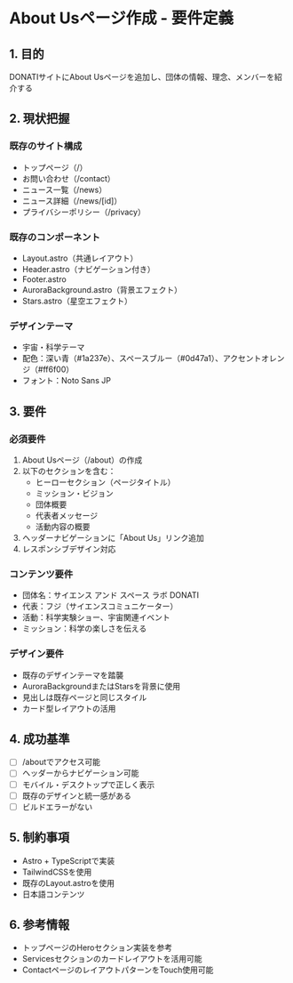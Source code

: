 # About Usページ作成 - 要件定義

## 1. 目的
DONATIサイトにAbout Usページを追加し、団体の情報、理念、メンバーを紹介する

## 2. 現状把握

### 既存のサイト構成
- トップページ（/）
- お問い合わせ（/contact）
- ニュース一覧（/news）
- ニュース詳細（/news/[id]）
- プライバシーポリシー（/privacy）

### 既存のコンポーネント
- Layout.astro（共通レイアウト）
- Header.astro（ナビゲーション付き）
- Footer.astro
- AuroraBackground.astro（背景エフェクト）
- Stars.astro（星空エフェクト）

### デザインテーマ
- 宇宙・科学テーマ
- 配色：深い青（#1a237e）、スペースブルー（#0d47a1）、アクセントオレンジ（#ff6f00）
- フォント：Noto Sans JP

## 3. 要件

### 必須要件
1. About Usページ（/about）の作成
2. 以下のセクションを含む：
   - ヒーローセクション（ページタイトル）
   - ミッション・ビジョン
   - 団体概要
   - 代表者メッセージ
   - 活動内容の概要
3. ヘッダーナビゲーションに「About Us」リンク追加
4. レスポンシブデザイン対応

### コンテンツ要件
- 団体名：サイエンス アンド スペース ラボ DONATI
- 代表：フジ（サイエンスコミュニケーター）
- 活動：科学実験ショー、宇宙関連イベント
- ミッション：科学の楽しさを伝える

### デザイン要件
- 既存のデザインテーマを踏襲
- AuroraBackgroundまたはStarsを背景に使用
- 見出しは既存ページと同じスタイル
- カード型レイアウトの活用

## 4. 成功基準
- [ ] /aboutでアクセス可能
- [ ] ヘッダーからナビゲーション可能
- [ ] モバイル・デスクトップで正しく表示
- [ ] 既存のデザインと統一感がある
- [ ] ビルドエラーがない

## 5. 制約事項
- Astro + TypeScriptで実装
- TailwindCSSを使用
- 既存のLayout.astroを使用
- 日本語コンテンツ

## 6. 参考情報
- トップページのHeroセクション実装を参考
- Servicesセクションのカードレイアウトを活用可能
- ContactページのレイアウトパターンをTouch使用可能